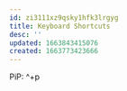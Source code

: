```yaml
---
id: zi3111xz9qsky1hfk3lrgyg
title: Keyboard Shortcuts
desc: ''
updated: 1663843415076
created: 1663773423666
---
```


PiP: ^+p